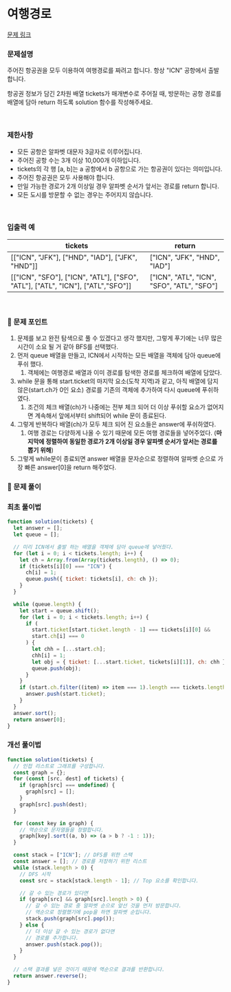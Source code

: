 # 여행경로

[문제 링크](https://school.programmers.co.kr/learn/courses/30/lessons/43164)

### 문제설명

주어진 항공권을 모두 이용하여 여행경로를 짜려고 합니다. 항상 "ICN" 공항에서 출발합니다.

항공권 정보가 담긴 2차원 배열 tickets가 매개변수로 주어질 때, 방문하는 공항 경로를 배열에 담아 return 하도록 solution 함수를 작성해주세요.

<br/>

### 제한사항

- 모든 공항은 알파벳 대문자 3글자로 이루어집니다.
- 주어진 공항 수는 3개 이상 10,000개 이하입니다.
- tickets의 각 행 [a, b]는 a 공항에서 b 공항으로 가는 항공권이 있다는 의미입니다.
- 주어진 항공권은 모두 사용해야 합니다.
- 만일 가능한 경로가 2개 이상일 경우 알파벳 순서가 앞서는 경로를 return 합니다.
- 모든 도시를 방문할 수 없는 경우는 주어지지 않습니다.

<br/>

### **입출력 예**

| tickets                                                                         | return                                     |
| ------------------------------------------------------------------------------- | ------------------------------------------ |
| [["ICN", "JFK"], ["HND", "IAD"], ["JFK", "HND"]]                                | ["ICN", "JFK", "HND", "IAD"]               |
| [["ICN", "SFO"], ["ICN", "ATL"], ["SFO", "ATL"], ["ATL", "ICN"], ["ATL","SFO"]] | ["ICN", "ATL", "ICN", "SFO", "ATL", "SFO"] |

<br/>

### 📕 문제 포인트

1. 문제를 보고 완전 탐색으로 풀 수 있겠다고 생각 했지만, 그렇게 푸기에는 너무 많은 시간이 소요 될 거 같아 BFS를 선택했다.
2. 먼저 queue 배열을 만들고, ICN에서 시작하는 모든 배열을 객체에 담아 queue에 푸쉬 했다.
   1. 객체에는 여행경로 배열과 이미 경로를 탐색한 경로를 체크하여 배열에 담았다.
3. while 문을 통해 start.ticket의 마지막 요소(도착 지역)과 같고, 아직 배열에 담지 않은(start.ch가 0인 요소) 경로를 기존의 객체에 추가하여 다시 queue에 푸쉬하였다.
   1. 조건의 체크 배열(ch)가 나중에는 전부 체크 되어 더 이상 푸쉬할 요소가 없어지면 계속해서 앞에서부터 shift되어 while 문이 종료된다.
4. 그렇게 반복하다 배열(ch)가 모두 체크 되어 진 요소들은 answer에 푸쉬하였다.
   1. 여행 경로는 다양하게 나올 수 있기 때문에 모든 여행 경로들을 넣어주었다. (**마지막에 정렬하여 동일한 경로가 2개 이상일 경우 알파벳 순서가 앞서는 경로를 뽑기 위해**)
5. 그렇게 while문이 종료되면 answer 배열을 문자순으로 정렬하여 알파벳 순으로 가장 빠른 answer[0]을 return 해주었다.

### 📝 문제 풀이

### 최초 풀이법

```js
function solution(tickets) {
  let answer = [];
  let queue = [];

  // 미리 ICN에서 출발 하는 배열을 객체에 담아 queue에 넣어줬다.
  for (let i = 0; i < tickets.length; i++) {
    let ch = Array.from(Array(tickets.length), () => 0);
    if (tickets[i][0] === "ICN") {
      ch[i] = 1;
      queue.push({ ticket: tickets[i], ch: ch });
    }
  }

  while (queue.length) {
    let start = queue.shift();
    for (let i = 0; i < tickets.length; i++) {
      if (
        start.ticket[start.ticket.length - 1] === tickets[i][0] &&
        start.ch[i] === 0
      ) {
        let chh = [...start.ch];
        chh[i] = 1;
        let obj = { ticket: [...start.ticket, tickets[i][1]], ch: chh };
        queue.push(obj);
      }
    }
    if (start.ch.filter((item) => item === 1).length === tickets.length) {
      answer.push(start.ticket);
    }
  }
  answer.sort();
  return answer[0];
}
```

### 개선 풀이법

```js
function solution(tickets) {
  // 인접 리스트로 그래프를 구성합니다.
  const graph = {};
  for (const [src, dest] of tickets) {
    if (graph[src] === undefined) {
      graph[src] = [];
    }
    graph[src].push(dest);
  }

  for (const key in graph) {
    // 역순으로 문자열들을 정렬합니다.
    graph[key].sort((a, b) => (a > b ? -1 : 1));
  }

  const stack = ["ICN"]; // DFS를 위한 스택
  const answer = []; // 경로를 저장하기 위한 리스트
  while (stack.length > 0) {
    // DFS 시작
    const src = stack[stack.length - 1]; // Top 요소를 확인합니다.

    // 갈 수 있는 경로가 있다면
    if (graph[src] && graph[src].length > 0) {
      // 갈 수 있는 경로 중 알파벳 순으로 앞선 것을 먼저 방문합니다.
      // 역순으로 정렬했기에 pop을 하면 알파벳 순입니다.
      stack.push(graph[src].pop());
    } else {
      // 더 이상 갈 수 있는 경로가 없다면
      // 경로를 추가합니다.
      answer.push(stack.pop());
    }
  }

  // 스택 결과를 넣은 것이기 때문에 역순으로 결과를 반환합니다.
  return answer.reverse();
}
```
